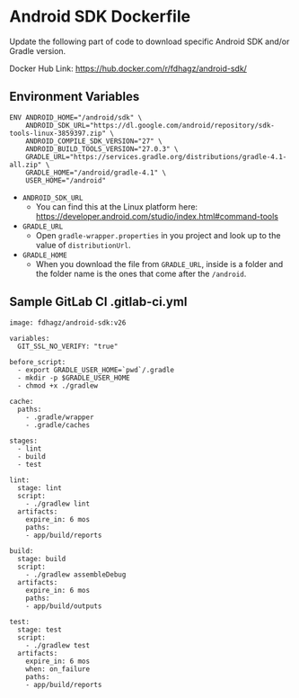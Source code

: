 # Android SDK Dockerfile

Update the following part of code to download specific Android SDK and/or Gradle version.

Docker Hub Link: https://hub.docker.com/r/fdhagz/android-sdk/

## Environment Variables

```
ENV ANDROID_HOME="/android/sdk" \
    ANDROID_SDK_URL="https://dl.google.com/android/repository/sdk-tools-linux-3859397.zip" \
    ANDROID_COMPILE_SDK_VERSION="27" \
    ANDROID_BUILD_TOOLS_VERSION="27.0.3" \
    GRADLE_URL="https://services.gradle.org/distributions/gradle-4.1-all.zip" \
    GRADLE_HOME="/android/gradle-4.1" \
    USER_HOME="/android"
```

- `ANDROID_SDK_URL`
  - You can find this at the Linux platform here: https://developer.android.com/studio/index.html#command-tools
- `GRADLE_URL`
  - Open `gradle-wrapper.properties` in you project and look up to the value of `distributionUrl`.
- `GRADLE_HOME`
  - When you download the file from `GRADLE_URL`, inside is a folder and the folder name  is the ones that come after the `/android`.


## Sample GitLab CI .gitlab-ci.yml

```
image: fdhagz/android-sdk:v26

variables:
  GIT_SSL_NO_VERIFY: "true"

before_script:
  - export GRADLE_USER_HOME=`pwd`/.gradle
  - mkdir -p $GRADLE_USER_HOME
  - chmod +x ./gradlew

cache:
  paths:
    - .gradle/wrapper
    - .gradle/caches

stages:
  - lint
  - build
  - test

lint:
  stage: lint
  script:
    - ./gradlew lint
  artifacts:
    expire_in: 6 mos
    paths:
    - app/build/reports

build:
  stage: build
  script:
    - ./gradlew assembleDebug
  artifacts:
    expire_in: 6 mos
    paths:
    - app/build/outputs

test:
  stage: test
  script:
    - ./gradlew test
  artifacts:
    expire_in: 6 mos
    when: on_failure
    paths:
    - app/build/reports
```
